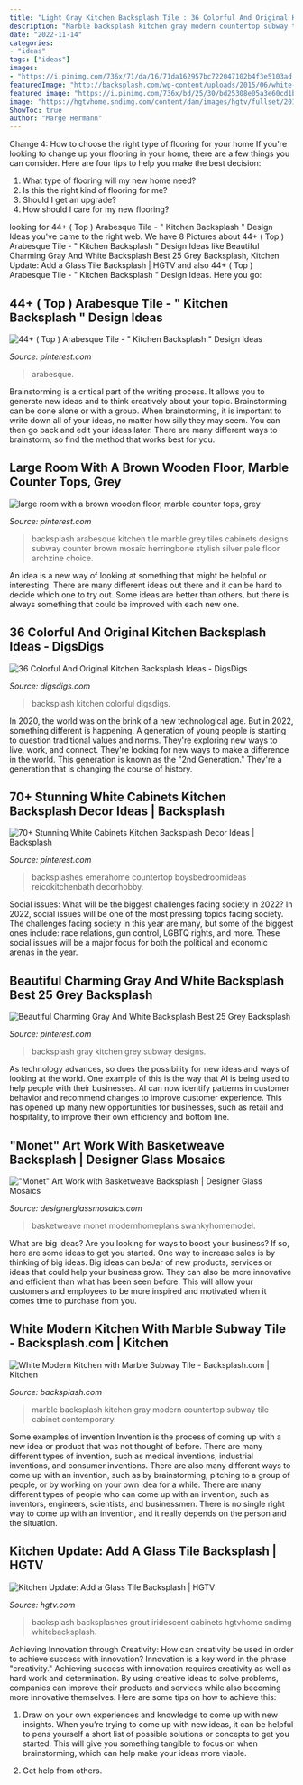 ```yaml
---
title: "Light Gray Kitchen Backsplash Tile : 36 Colorful And Original Kitchen Backsplash Ideas"
description: "Marble backsplash kitchen gray modern countertop subway tile cabinet contemporary"
date: "2022-11-14"
categories:
- "ideas"
tags: ["ideas"]
images:
- "https://i.pinimg.com/736x/71/da/16/71da162957bc722047102b4f3e5103ad.jpg"
featuredImage: "http://backsplash.com/wp-content/uploads/2015/06/white-gray-cabinet-marble-countertop-marble-subway-kitchen-backsplash.jpg"
featured_image: "https://i.pinimg.com/736x/bd/25/30/bd25308e05a3e60cd1b64d666e51d52f.jpg"
image: "https://hgtvhome.sndimg.com/content/dam/images/hgtv/fullset/2010/9/16/0/original_erinn-valencich-kitchen-backsplash-beauty_s3x4.jpg.rend.hgtvcom.616.822.suffix/1400950872994.jpeg"
ShowToc: true
author: "Marge Hermann"
---
```



Change 4: How to choose the right type of flooring for your home
If you're looking to change up your flooring in your home, there are a few things you can consider. Here are four tips to help you make the best decision: 
1. What type of flooring will my new home need?
2. Is this the right kind of flooring for me?
3. Should I get an upgrade?
4. How should I care for my new flooring?

	

		
looking for 44+ ( Top ) Arabesque Tile - &quot; Kitchen Backsplash &quot; Design Ideas you've came to the right web. We have 8 Pictures about 44+ ( Top ) Arabesque Tile - &quot; Kitchen Backsplash &quot; Design Ideas like Beautiful Charming Gray And White Backsplash Best 25 Grey Backsplash, Kitchen Update: Add a Glass Tile Backsplash | HGTV and also 44+ ( Top ) Arabesque Tile - &quot; Kitchen Backsplash &quot; Design Ideas. Here you go:
		
    
## 44+ ( Top ) Arabesque Tile - &quot; Kitchen Backsplash &quot; Design Ideas

<img loading=lazy src="https://i.pinimg.com/736x/bd/25/30/bd25308e05a3e60cd1b64d666e51d52f.jpg" onerror="this.onerror=null;this.src='https://tse1.mm.bing.net/th?id=OIP.nMO6K-DsB_vjEjGfM_64mgHaNU&amp;pid=15.1';" alt="44+ ( Top ) Arabesque Tile - &quot; Kitchen Backsplash &quot; Design Ideas">

_Source: pinterest.com_

>arabesque. 

	

Brainstorming is a critical part of the writing process. It allows you to generate new ideas and to think creatively about your topic. Brainstorming can be done alone or with a group. When brainstorming, it is important to write down all of your ideas, no matter how silly they may seem. You can then go back and edit your ideas later. There are many different ways to brainstorm, so find the method that works best for you.

    
## Large Room With A Brown Wooden Floor, Marble Counter Tops, Grey

<img loading=lazy src="https://i.pinimg.com/736x/1d/43/e3/1d43e33502e027ca24ef31aaf2f7662f.jpg" onerror="this.onerror=null;this.src='https://tse2.mm.bing.net/th?id=OIP.mVxegS7QfhZQE2fp_zdXDQHaLP&amp;pid=15.1';" alt="large room with a brown wooden floor, marble counter tops, grey">

_Source: pinterest.com_

>backsplash arabesque kitchen tile marble grey tiles cabinets designs subway counter brown mosaic herringbone stylish silver pale floor archzine choice. 

	

An idea is a new way of looking at something that might be helpful or interesting. There are many different ideas out there and it can be hard to decide which one to try out. Some ideas are better than others, but there is always something that could be improved with each new one.

    
## 36 Colorful And Original Kitchen Backsplash Ideas - DigsDigs

<img loading=lazy src="https://www.digsdigs.com/photos/colorful-kitchen-backsplash-ideas-31.jpg" onerror="this.onerror=null;this.src='https://tse1.mm.bing.net/th?id=OIP.314uE10JJ5ozu8t4vLQhogHaLH&amp;pid=15.1';" alt="36 Colorful And Original Kitchen Backsplash Ideas - DigsDigs">

_Source: digsdigs.com_

>backsplash kitchen colorful digsdigs. 

	

In 2020, the world was on the brink of a new technological age. But in 2022, something different is happening. A generation of young people is starting to question traditional values and norms. They're exploring new ways to live, work, and connect. They're looking for new ways to make a difference in the world. This generation is known as the "2nd Generation." They're a generation that is changing the course of history.

    
## 70+ Stunning White Cabinets Kitchen Backsplash Decor Ideas | Backsplash

<img loading=lazy src="https://i.pinimg.com/736x/71/da/16/71da162957bc722047102b4f3e5103ad.jpg" onerror="this.onerror=null;this.src='https://tse2.mm.bing.net/th?id=OIP.wcCjC8P-dF1SErFoNIK83wHaLH&amp;pid=15.1';" alt="70+ Stunning White Cabinets Kitchen Backsplash Decor Ideas | Backsplash">

_Source: pinterest.com_

>backsplashes emerahome countertop boysbedroomideas reicokitchenbath decorhobby. 

	

Social issues: What will be the biggest challenges facing society in 2022?
In 2022, social issues will be one of the most pressing topics facing society. The challenges facing society in this year are many, but some of the biggest ones include: race relations, gun control, LGBTQ rights, and more. These social issues will be a major focus for both the political and economic arenas in the year.

    
## Beautiful Charming Gray And White Backsplash Best 25 Grey Backsplash

<img loading=lazy src="https://i.pinimg.com/736x/4a/c7/7c/4ac77c4e6e2861c0e5a6a835941f01df.jpg" onerror="this.onerror=null;this.src='https://tse3.mm.bing.net/th?id=OIP.8rJz8vU3-gvyuG_Y8iDsRQHaJ3&amp;pid=15.1';" alt="Beautiful Charming Gray And White Backsplash Best 25 Grey Backsplash">

_Source: pinterest.com_

>backsplash gray kitchen grey subway designs. 

	

As technology advances, so does the possibility for new ideas and ways of looking at the world. One example of this is the way that AI is being used to help people with their businesses. AI can now identify patterns in customer behavior and recommend changes to improve customer experience. This has opened up many new opportunities for businesses, such as retail and hospitality, to improve their own efficiency and bottom line.

    
## &quot;Monet&quot; Art Work With Basketweave Backsplash | Designer Glass Mosaics

<img loading=lazy src="http://designerglassmosaics.com/gallery/backsplash-Fangman1.jpg" onerror="this.onerror=null;this.src='https://tse2.mm.bing.net/th?id=OIP.qK2QealseDvsAXsNPuGWpAHaLE&amp;pid=15.1';" alt="&quot;Monet&quot; Art Work with Basketweave Backsplash | Designer Glass Mosaics">

_Source: designerglassmosaics.com_

>basketweave monet modernhomeplans swankyhomemodel. 

	

What are big ideas?
Are you looking for ways to boost your business? If so, here are some ideas to get you started. 
One way to increase sales is by thinking of big ideas. Big ideas can beJar of new products, services or ideas that could help your business grow. They can also be more innovative and efficient than what has been seen before. This will allow your customers and employees to be more inspired and motivated when it comes time to purchase from you.

    
## White Modern Kitchen With Marble Subway Tile - Backsplash.com | Kitchen

<img loading=lazy src="http://backsplash.com/wp-content/uploads/2015/06/white-gray-cabinet-marble-countertop-marble-subway-kitchen-backsplash.jpg" onerror="this.onerror=null;this.src='https://tse4.mm.bing.net/th?id=OIP.2lRSlPxU1VmY-EezegDYTgHaFR&amp;pid=15.1';" alt="White Modern Kitchen with Marble Subway Tile - Backsplash.com | Kitchen">

_Source: backsplash.com_

>marble backsplash kitchen gray modern countertop subway tile cabinet contemporary. 

	

Some examples of invention
Invention is the process of coming up with a new idea or product that was not thought of before. There are many different types of invention, such as medical inventions, industrial inventions, and consumer inventions. 
There are also many different ways to come up with an invention, such as by brainstorming, pitching to a group of people, or by working on your own idea for a while. 
There are many different types of people who can come up with an invention, such as inventors, engineers, scientists, and businessmen. 
There is no single right way to come up with an invention, and it really depends on the person and the situation.

    
## Kitchen Update: Add A Glass Tile Backsplash | HGTV

<img loading=lazy src="https://hgtvhome.sndimg.com/content/dam/images/hgtv/fullset/2010/9/16/0/original_erinn-valencich-kitchen-backsplash-beauty_s3x4.jpg.rend.hgtvcom.616.822.suffix/1400950872994.jpeg" onerror="this.onerror=null;this.src='https://tse1.mm.bing.net/th?id=OIP.mV-7TGWlg5ubw9lB0av7tgHaJ4&amp;pid=15.1';" alt="Kitchen Update: Add a Glass Tile Backsplash | HGTV">

_Source: hgtv.com_

>backsplash backsplashes grout iridescent cabinets hgtvhome sndimg whitebacksplash. 

	

Achieving Innovation through Creativity: How can creativity be used in order to achieve success with innovation?
Innovation is a key word in the phrase "creativity." Achieving success with innovation requires creativity as well as hard work and determination. By using creative ideas to solve problems, companies can improve their products and services while also becoming more innovative themselves. Here are some tips on how to achieve this: 
1. Draw on your own experiences and knowledge to come up with new insights. When you’re trying to come up with new ideas, it can be helpful to pens yourself a short list of possible solutions or concepts to get you started. This will give you something tangible to focus on when brainstorming, which can help make your ideas more viable. 

2. Get help from others.

